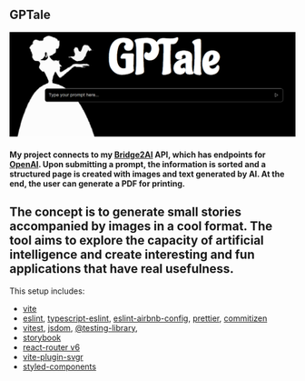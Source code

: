 ## GPTale

![GPTale](gptale.png)

#### My project connects to my [Bridge2AI](https://github.com/matheuskroska/Bridge2AI) API, which has endpoints for [OpenAI](https://platform.openai.com/). Upon submitting a prompt, the information is sorted and a structured page is created with images and text generated by AI. At the end, the user can generate a PDF for printing.

## The concept is to generate small stories accompanied by images in a cool format. The tool aims to explore the capacity of artificial intelligence and create interesting and fun applications that have real usefulness.

This setup includes:

- [vite](https://vitejs.dev/)
- [eslint](https://eslint.org/), [typescript-eslint](https://typescript-eslint.io/), [eslint-airbnb-config](https://github.com/airbnb/javascript), [prettier](https://prettier.io/), [commitizen](https://commitizen-tools.github.io/commitizen)
- [vitest](https://vitest.dev/), [jsdom](https://github.com/jsdom/jsdom), [@testing-library](https://testing-library.com/),
- [storybook](https://www.npmjs.com/package/@storybook/builder-vite#getting-started-with-vite-and-storybook-on-a-new-project)
- [react-router v6](https://reactrouter.com/en/main)
- [vite-plugin-svgr](https://www.npmjs.com/package/vite-plugin-svgr)
- [styled-components](https://styled-components.com/)


